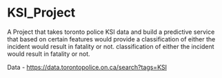 # KSI_Project
A Project that takes toronto police KSI data and build a predictive service that based on certain features would provide a classification of either the incident 
would result in fatality or not. classification of either the incident would result in fatality or not.

Data - https://data.torontopolice.on.ca/search?tags=KSI
